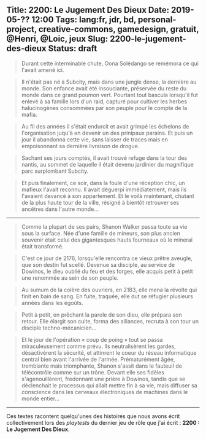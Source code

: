 Title: 2200: Le Jugement Des Dieux
Date: 2019-05-?? 12:00
Tags: lang:fr, jdr, bd, personal-project, creative-commons, gamedesign, gratuit, @Henri, @Loic, jeux
Slug: 2200-le-jugement-des-dieux
Status: draft
---

> Durant cette interminable chute, Oona Solédango se remémora ce qui l'avait amené ici.

> Il n'était pas né à Subcity, mais dans une jungle dense, la dernière au monde.
> Son enfance avait été insouciante, préservée du reste du monde dans ce grand poumon vert.
> Pourtant tout bascula lorsqu'il fut enlevé à sa famille lors d'un raid,
> capturé pour cultiver les herbes halucinogènes consommées par son peuple pour le compte de la mafia.

> Au fil des années il s'était endurcit et avait grimpé les échelons de l'organisation
> juqu'à en devenir un des prinipaux parains.
> Et puis un jour il abandonna cette vie, sans laisser de traces mais en empoisonnant
> sa dernière livraison de drogue.

> Sachant ses jours comptés, il avait trouvé refuge dans la tour des nantis,
> au sommet de laquelle il était devenu jardinier du magnifique parc surplombant Subcity.

> Et puis finalement, ce soir, dans la foule d'une réception chic, un mafieux l'avait reconnu.
> Il avait déguerpi immédiatement, mais ils l'avaient devancé à son appartement.
> Et le voilà maintenant, chutant de la plus haute tour de la ville,
> résigné à bientôt retrouver ses ancêtres dans l'autre monde...

---

> Comme la plupart de ses pairs, Shanon Walker passa toute sa vie sous la surface.
> Née d'une famille de mineurs, son plus ancien souvenir était celui des gigantesques
> hauts fourneaux où le minerai était transformé.

> C'est ce jour de 2176, lorsqu'elle rencontra ce vieux prêtre aveugle, que son destin fut scellé.
> Devenue sa disciple, au service de Dowinos, le dieu oublié du feu et des forges,
> elle acquis petit à petit une renommée au sein de son peuple.

> Au sumum de la colère des ouvriers, en 2183, elle mena la révolte qui finit en bain de sang.
> En fuite, traquée, elle dut se réfugier plusieurs années dans les égoûts.

> Petit à petit, en prêchant la parole de son dieu, elle prépara son retour.
> Elle élargit son culte, forma des alliances, recruta à son tour un disciple techno-mécanicien...

> Et le jour de l'opération « coup de poing » tout se passa miraculeusement comme prévu.
> Ils neutralisèrent les gardes, désactivèrent la sécurité, et attinrent le coeur du réseau
> informatique central bien avant l'arrivée de l'armée.
> Prématurément âgée, tremblante mais triomphante, Shanon s'assit dans le fauteuil de télécontrôle
> comme sur un trône.
> Devant elle ses fidèles s'agenouillèrent, fredonnant une prière à Dowinos,
> tandis que se déclenchait le processus qui allait mettre fin à sa vie,
> mais diffuser sa conscience dans les cerveaux électroniques de machines dans le monde entier...

---

Ces textes racontent quelqu'unes des histoires que nous avons écrit collectivement
lors des _playtests_ du dernier jeu de rôle que j'ai écrit : **2200 : Le Jugement Des Dieux**.


